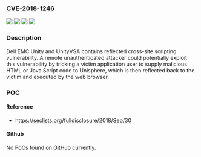 ### [CVE-2018-1246](https://cve.mitre.org/cgi-bin/cvename.cgi?name=CVE-2018-1246)
![](https://img.shields.io/static/v1?label=Product&message=Dell%20EMC%20Unity&color=blue)
![](https://img.shields.io/static/v1?label=Product&message=Dell%20EMC%20UnityVSA&color=blue)
![](https://img.shields.io/static/v1?label=Version&message=n%2Fa&color=blue)
![](https://img.shields.io/static/v1?label=Vulnerability&message=Reflected%20Cross-site%20Scripting%20(XSS)&color=brighgreen)

### Description

Dell EMC Unity and UnityVSA contains reflected cross-site scripting vulnerability. A remote unauthenticated attacker could potentially exploit this vulnerability by tricking a victim application user to supply malicious HTML or Java Script code to Unisphere, which is then reflected back to the victim and executed by the web browser.

### POC

#### Reference
- https://seclists.org/fulldisclosure/2018/Sep/30

#### Github
No PoCs found on GitHub currently.

